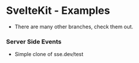 # SvelteKit - Examples
- There are many other branches, check them out.

### Server Side Events
- Simple clone of sse.dev/test